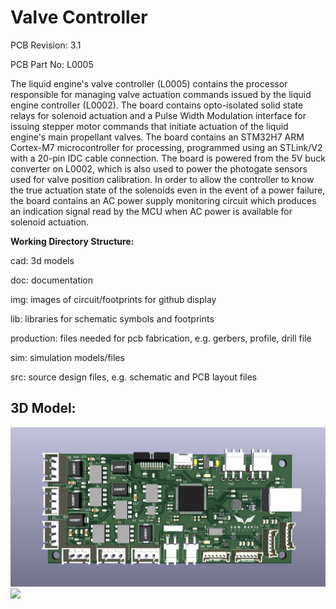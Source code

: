 <h1>Valve Controller</h1>

<p>PCB Revision: 3.1</p>
<p>PCB Part No: L0005</p>
<p>The liquid engine's valve controller (L0005) contains the processor responsible for managing valve actuation commands issued by the liquid engine controller (L0002). The board contains opto-isolated solid state relays for solenoid actuation and a Pulse Width Modulation interface for issuing stepper motor commands that initiate actuation of the liquid engine's main propellant valves. The board contains an STM32H7 ARM Cortex-M7 microcontroller for processing, programmed using an STLink/V2 with a 20-pin IDC cable connection. The board is powered from the 5V buck converter on L0002, which is also used to power the photogate sensors used for valve position calibration. In order to allow the controller to know the true actuation state of the solenoids even in the event of a power failure, the board contains an AC power supply monitoring circuit which produces an indication signal read by the MCU when AC power is available for solenoid actuation. </p>

<p><b>Working Directory Structure:</b></p>

<p>
   cad: 3d models

   doc: documentation

   img: images of circuit/footprints for github display 

   lib: libraries for schematic symbols and footprints

   production: files needed for pcb fabrication, e.g. gerbers, profile, drill file

   sim: simulation models/files 

   src: source design files, e.g. schematic and PCB layout files
</p>

<h2>3D Model: </h2>
<img src='img/L0005-Rev3_1-TOP.png'>
<img src='img/L0005-Rev3_1-BOTTOM.jpg'>
